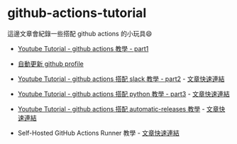 # github-actions-tutorial

這邊文章會紀錄一些搭配 github actions 的小玩具:smile:

* [Youtube Tutorial - github actions 教學 - part1](https://youtu.be/a-EiC_Ll3EM)

* [自動更新 github profile](https://github.com/twtrubiks/twtrubiks)

* [Youtube Tutorial - github actions 搭配 slack 教學 - part2](https://youtu.be/Se5UZipBnBI) - [文章快速連結](https://github.com/twtrubiks/github-actions-tutorial/blob/main/github_slack_notification/.github/workflows/slack.yml)

* [Youtube Tutorial - github actions 搭配 python 教學 - part3](https://youtu.be/VRgW1lcIg_A) - [文章快速連結](https://github.com/twtrubiks/github-actions-tutorial/blob/main/github_python_slack)

* [Youtube Tutorial - github actions 搭配 automatic-releases 教學](https://youtu.be/pCnGcLj_3Lg) - [文章快速連結](https://github.com/twtrubiks/github-actions-tutorial/blob/main/automatic-releases)

* Self-Hosted GitHub Actions Runner 教學 - [文章快速連結](https://github.com/twtrubiks/github-actions-tutorial/blob/main/self-hosted-gitHub-actions-runner)